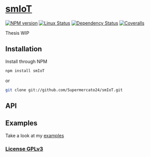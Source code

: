 # [smIoT](https://github.com/Supermercato24/smIoT)

[![NPM version](https://img.shields.io/npm/v/smIoT.svg)](https://www.npmjs.com/package/smIoT)
[![Linux Status](https://img.shields.io/travis/Supermercato24/smIoT.svg?label=linux-osx)](https://travis-ci.org/Supermercato24/smIoT)
[![Dependency Status](https://img.shields.io/david/Supermercato24/smIoT.svg)](https://david-dm.org/Supermercato24/smIoT)
[![Coveralls](https://img.shields.io/coveralls/Supermercato24/smIoT.svg)](https://coveralls.io/r/Supermercato24/smIoT)

Thesis WIP

## Installation

Install through NPM

```bash
npm install smIoT
```
or
```bash
git clone git://github.com/Supermercato24/smIoT.git
```

## API



## Examples

Take a look at my [examples](examples)

### [License GPLv3](LICENSE)
